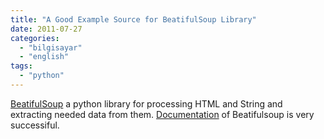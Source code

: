 ```yaml
---
title: "A Good Example Source for BeatifulSoup Library"
date: 2011-07-27
categories: 
  - "bilgisayar"
  - "english"
tags: 
  - "python"
---
```


[BeatifulSoup](http://www.crummy.com/software/BeautifulSoup/#Download) a python library for processing HTML and String and extracting needed data from them. [Documentation](http://www.crummy.com/software/BeautifulSoup/documentation.html) of Beatifulsoup is very successiful.
